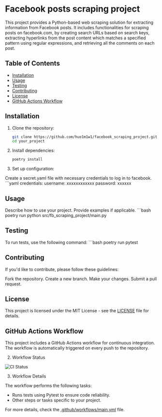 # Facebook posts scraping project

This project provides a Python-based web scraping solution for extracting information from Facebook posts. It includes functionalities for scraping posts on facebook.com, by creating search URLs based on search keys, extracting hyperlinks from the post content which matches a specified pattern using regular expressions, and retrieving all the comments on each post.

## Table of Contents

- [Installation](#installation)
- [Usage](#usage)
- [Testing](#testing)
- [Contributing](#contributing)
- [License](#license)
- [GitHub Actions Workflow](#GithubActionsWorkflow)

## Installation

1. Clone the repository:

   ```bash
   git clone https://github.com/huo1m1w1/facebook_scraping_project.git
   cd your_project

2. Install dependencies:


    ```bash
    poetry install

3. Set up configuration:

Create a secret.yaml file with necessary credentials to log in to facebook.
    ```yaml
    credentials:
        username: xxxxxxxxxxxx
        password: xxxxxx


## Usage
Describe how to use your project. Provide examples if applicable.
    ```bash
    poetry run python src/fb_scraping_project/main.py


## Testing
To run tests, use the following command:
    ```bash
    poetry run pytest


## Contributing
If you'd like to contribute, please follow these guidelines:

Fork the repository.
Create a new branch.
Make your changes.
Submit a pull request.
## License
This project is licensed under the MIT License - see the [LICENSE](LICENSE.txt) file for details.

## GitHub Actions Workflow

This project includes a GitHub Actions workflow for continuous integration. The workflow is automatically triggered on every push to the repository.

2. Workflow Status

![CI Status](https://github.com/huo1m1w1/facebook_scraping_project/workflows/CI/badge.svg)

3. Workflow Details

The workflow performs the following tasks:

- Runs tests using Pytest to ensure code reliability.
- Other steps or tasks specific to your project.

For more details, check the [.github/workflows/main.yml](.github/workflows/main.yml) file.
